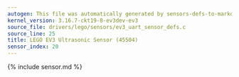 ```yaml
---
autogen: This file was automatically generated by sensors-defs-to-markdown.py
kernel_version: 3.16.7-ckt19-8-ev3dev-ev3
source_file: drivers/lego/sensors/ev3_uart_sensor_defs.c
source_line: 25
title: LEGO EV3 Ultrasonic Sensor (45504)
sensor_index: 20
---
```


{% include sensor.md %}
